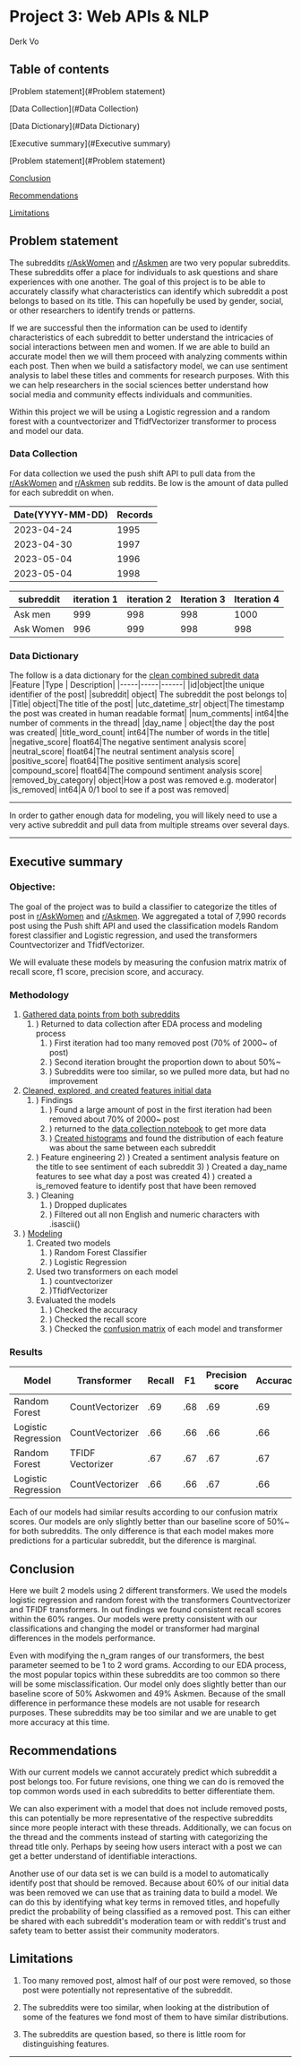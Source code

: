 # Project 3: Web APIs & NLP
Derk Vo

## Table of contents
[Problem statement](#Problem statement)

[Data Collection](#Data Collection)

[Data Dictionary](#Data Dictionary)

[Executive summary](#Executive summary)

[Problem statement](#Problem statement)

[Conclusion](#Conclusion)

[Recommendations](#Recommendations)

[Limitations](#Limitations)


## Problem statement

The subreddits [r/AskWomen](https://www.reddit.com/r/AskWomen/) and [r/Askmen](https://www.reddit.com/r/Askmen/) are two very popular subreddits. These subreddits offer a place for individuals to ask questions and share experiences with one another. The goal of this project is to be able to accurately classify what characteristics can identify which subreddit a post belongs to based on its title. This can hopefully be used by gender, social, or other researchers to identify trends or patterns.

If we are successful then the information can be used to identify characteristics of each subreddit to better understand the intricacies of social interactions between men and women. If we are able to build an accurate model then we will them proceed with analyzing comments within each post. Then when we build a satisfactory model, we can use sentiment analysis to label these titles and comments for research purposes. With this we can help researchers in the social sciences better understand how social media and community effects individuals and communities.

Within this project we will be using a Logistic regression and a random forest with a countvectorizer and TfidfVectorizer transformer to process and model our data.


### Data Collection
For data collection we used the push shift API to pull data from the [r/AskWomen](https://www.reddit.com/r/AskWomen/) and [r/Askmen](https://www.reddit.com/r/Askmen/) sub reddits. Be low is the amount of data pulled for each subreddit on when.

|Date(YYYY-MM-DD)|Records|
|-----|-----|
|2023-04-24|1995|
|2023-04-30|1997|
|2023-05-04|1996|
|2023-05-04|1998|

|subreddit |iteration 1 | iteration 2| Iteration 3|Iteration 4|
|-----|-----|------|-------|------|
|Ask men| 999| 998| 998 |1000|
|Ask Women| 996|999|998|998|

### Data Dictionary
The follow is a data dictionary for the [clean combined subredit data](./Data/02_sub_reddit_data_clean.csv)
|Feature |Type | Description|
|-----|-----|------|
|id|object|the unique identifier of the post|
|subreddit| object| The subreddit the post belongs to|
|Title| object|The title of the post|
|utc_datetime_str| object|The timestamp the post was created in human readable format|
|num_comments| int64|the number of comments in the thread|
|day_name | object|the day the post was created|
|title_word_count| int64|The number of words in the title|
|negative_score| float64|The negative sentiment analysis score|
|neutral_score| float64|The neutral sentiment analysis score|
|positive_score| float64|The positive sentiment analysis score|
|compound_score| float64|The compound sentiment analysis score|
|removed_by_category| object|How a post was removed e.g. moderator|
|is_removed| int64|A 0/1 bool to see if a post was removed|
_________________________________
In order to gather enough data for modeling, you will likely need to use a very active subreddit and pull data from multiple streams over several days.

---

## Executive summary

### Objective:


The goal of the project was to build a classifier to categorize the titles of post in [r/AskWomen](https://www.reddit.com/r/AskWomen/) and [r/Askmen](https://www.reddit.com/r/Askmen/). We aggregated a total of 7,990 records post using the Push shift API and used the classification models Random forest classifier and Logistic regression, and used the transformers Countvectorizer and TfidfVectorizer.

We will evaluate these models by measuring the confusion matrix matrix of recall score, f1 score, precision score, and accuracy.

### Methodology

1) [Gathered data points from both subreddits](./Code/01_data_collecting.ipynb)
    1) ) Returned to data collection after EDA process and modeling process
        1) ) First iteration had too many removed post (70% of 2000~ of post)
        2) ) Second iteration brought the proportion down to about 50%~
        3) ) Subreddits were too similar, so we pulled more data, but had no improvement
2) [Cleaned, explored, and created features initial data](./Code/02_data_cleaning.ipynb)
    1) ) Findings
        1) ) Found a large amount of post in the first iteration had been removed about 70% of 2000~ post
        2) ) returned to the [data collection notebook](./Code/01_data_collecting.ipynb) to get more data
        3) ) [Created histograms](./Figures/eda) and found the distribution of each feature was about the same between each subreddit
    2) ) Feature engineering
        2) ) Created a sentiment analysis feature on the title to see sentiment of each subreddit
        3) ) Created a day_name features to see what day a post was created
        4) ) created a is_removed feature to identify post that have been removed
    3) ) Cleaning
        1) ) Dropped duplicates
        2) ) Filtered out all non English and numeric characters with .isascii()
3) ) [Modeling](./Code/03_modeling.ipynb)
    1) Created two models
        1) ) Random Forest Classifier
        2) ) Logistic Regression
    2) Used two transformers on each model
        1) ) countvectorizer
        2) )TfidfVectorizer
    3) Evaluated the models
        1) ) Checked the accuracy
        2) ) Checked the recall score
        3) ) Checked the [confusion matrix](./Figures/confusion_matrix) of each model and transformer
### Results
|Model|Transformer|Recall| F1 | Precision score| Accuracy |
|----|-----|-----|-------|------|--------|
|Random Forest|CountVectorizer|.69|.68|.69|.69|
|Logistic Regression|CountVectorizer|.66|.66|.66|.66|
|Random Forest|TFIDF Vectorizer|.67|.67|.67|.67|
|Logistic Regression|CountVectorizer|.66|.66|.67|.66|


Each of our models had similar results according to our confusion matrix scores. Our models are only slightly better than our baseline score of 50%~ for both subreddits. The only difference is that each model makes more predictions for a particular subreddit, but the diference is marginal.


## Conclusion
Here we built 2 models using 2 different transformers. We used the models logistic regression and random forest with the transformers Countvectorizer and TFIDF transformers. In out findings we found consistent recall scores within the 60% ranges. Our models were pretty consistent with our classifications and changing the model or transformer had marginal differences in the models performance. 

Even with modifying the n_gram ranges of our transformers, the best parameter seemed to be 1 to 2 word grams. According to our EDA process, the most popular topics within these subreddits are too common so there will be some misclassification. Our model only does slightly better than our baseline score of 50% Askwomen and 49% Askmen. Because of the small difference in performance these models are not usable for research purposes. These subreddits may be too similar and we are unable to get more accuracy at this time.

## Recommendations

With our current models we cannot accurately predict which subreddit a post belongs too. For future revisions, one thing we can do is removed the top common words used in each subreddits to better differentiate them.

We can also experiment with a model that does not include removed posts, this can potentially be more representative of the respective subreddits since more people interact with these threads. Additionally, we can focus on the thread and the comments instead of starting with categorizing the thread title only. Perhaps by seeing how users interact with a post we can get a better understand of identifiable interactions.

Another use of our data set is we can build is a model to automatically identify post that should be removed. Because about 60% of our initial data was been removed we can use that as training data to build a model. We can do this by identifying what key terms in removed titles, and hopefully predict the probability of being classified as a removed post. This can either be shared with each subreddit's moderation team or with reddit's trust and safety team to better assist their community moderators.
## Limitations

1) Too many removed post, almost half of our post were removed, so those post were potentially not representative of the subreddit.

2) The subreddits were too similar, when looking at the distribution of some of the features we fond most of them to have similar distributions.

3) The subreddits are question based, so there is little room for distinguishing features.

---
